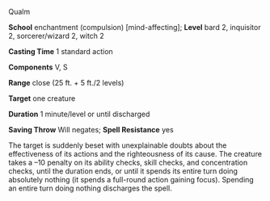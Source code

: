 Qualm

**School** enchantment (compulsion) [mind-affecting]; **Level** bard 2, inquisitor 2, sorcerer/wizard 2, witch 2

**Casting Time** 1 standard action

**Components** V, S

**Range** close (25 ft. + 5 ft./2 levels)

**Target** one creature

**Duration** 1 minute/level or until discharged

**Saving Throw** Will negates; **Spell Resistance** yes

The target is suddenly beset with unexplainable doubts about the effectiveness of its actions and the righteousness of its cause. The creature takes a –10 penalty on its ability checks, skill checks, and concentration checks, until the duration ends, or until it spends its entire turn doing absolutely nothing (it spends a full-round action gaining focus). Spending an entire turn doing nothing discharges the spell.


